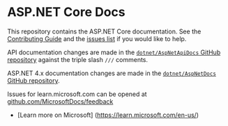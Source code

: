 # ASP.NET Core Docs

This repository contains the ASP.NET Core documentation. See the [Contributing Guide](CONTRIBUTING.md) and the [issues list](https://github.com/dotnet/AspNetCore.Docs/issues) if you would like to help.

API documentation changes are made in the [`dotnet/AspNetApiDocs` GitHub repository](https://github.com/dotnet/AspNetApiDocs) against the triple slash `///` comments.

ASP.NET 4.x documentation changes are made in the [`dotnet/AspNetDocs` GitHub repository](https://github.com/dotnet/AspNetDocs).

Issues for learn.microsoft.com can be opened at [github.com/MicrosoftDocs/feedback](https://github.com/MicrosoftDocs/feedback)
* [Learn more on Microsoft] (https://learn.microsoft.com/en-us/)
